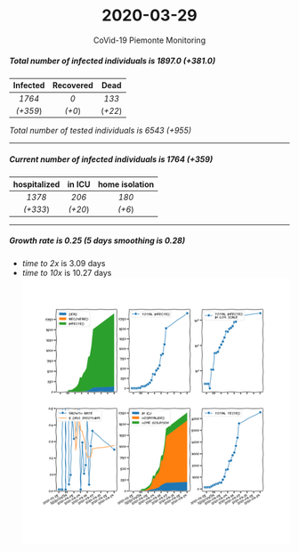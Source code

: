<div align='center'>

# 2020-03-29
CoVid-19 Piemonte Monitoring
</div>

##### Total number of infected individuals is 1897.0 (+381.0)
Infected | Recovered | Dead
:---: | :---: | :---:
*1764* | *0* | *133*
*(+359*) | *(+0*) | (*+22*)

*Total number of tested individuals is 6543 (+955)*
***
##### Current number of infected individuals is 1764 (+359)
hospitalized | in ICU | home isolation
:---: | :---: | :---:
*1378* |*206* |*180*
*(+333*) |*(+20*) |*(+6*)
***
##### Growth rate is 0.25 (5 days smoothing is 0.28)
- *time to 2x* is 3.09 days
- *time to 10x* is 10.27 days
![stats][stats]

[stats]: stats_Piemonte.png

